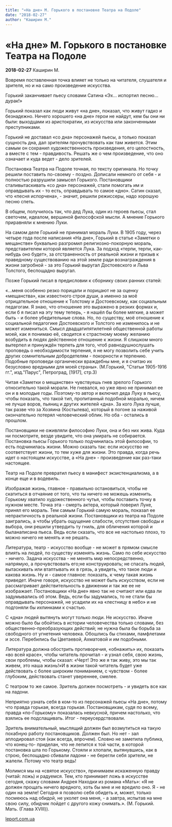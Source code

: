 ```yaml
---
title: "«На дне» М. Горького в постановке Театра на Подоле"
date: "2018-02-27"
author: "Каширин М."
---
```


# «На дне» М. Горького в постановке Театра на Подоле

**2018-02-27** Каширин М.

Вовремя поставленная точка влияет не только на читателя, слушателя и зрителя, но и на само произведение искусства.

Горький заканчивает пьесу словами Сатина «Эх... испортил песню... дурак!»

Горький показал как люди живут «на дне», показал, что живут гадко и безнадежно. Ничего хорошего «на дне» герои не найдут, кем бы они ни были: выходцами из аристократии, из искусства или законченными преступниками.

Горький не доставал «со дна» персонажей пьесы, а только показал сущность дна, дал зрителям прочувствовать как там живется. Этим самым он сохранил художественность произведения, его целостность, а вместе с тем - правдивость. Решать же о чем произведение, что оно означает и куда ведет - дело зрителей.

Постановка Театра на Подоле точная, по тексту оригинала. Но точку решили поставить по-своему - поздно. Дописали немного от себя - и полностью разрушили замысел Горького. Постановщики сталивытаскивать «со дна» персонажей, стали помогать им и оправдывать их - то есть, оправдывать то самое «дно». Сатин сказал, что «песня испорчена», - значит, решили режиссеры, надо хорошую песню спеть.

В общем, получилось так, что дед Лука, один из героев пьесы, стал светочем, идеалом, вершиной философской мысли. А мнение Горького приравняли к мнению Луки.

На самом деле Горький не принимал мораль Луки. В 1905 году, через четыре года после написания «На дне», Горький в статье «Заметки о мещанстве» буквально разгромил религиозно-покорную мораль, представителем которой является Лука. За подход «терпи, терпи, как-нибудь оно будет», за отстраненность от реальной жизни и призыв к праведному существованию на этой земле ради вознаграждения в жизни загробной - за это Горький выругал Достоевского и Льва Толстого, беспощадно выругал.

Позже Горький писал в предисловии к сборнику своих ранних статей:

«...меня особенно резко порицали и порицают не за оценку «мещанства», как известного строя души, а именно за моё отрицательное отношение к Толстому и Достоевскому, как социальным педагогам. Я знаю, что отношение это выражено в резких формах и, если б я писал на эту тему теперь, - я нашёл бы более мягкие, а может быть - и более убедительные слова. Но, по существу, моё отношение к социальной педагогике Достоевского и Толстого не изменилось и не может измениться. Смысл двадцатипятилетней общественной работы моей, как я понимаю её, сводится к страстному моему желанию возбудить в людях действенное отношение к жизни. Я слишком много вытерпел и принуждён терпеть для того, чтоб равнодушнослушать проповедь о необходимости терпения, я не могу позволить себе учить других сомнительным добродетелям - покорности и терпению. Подобные проповеди органически враждебны мне, и я считаю их безусловно вредными для моей страны». (М.Горький, "Статьи 1905-1916 гг.", изд."Парус", Петроград, [1917], стр.3)

Читая «Заметки о мещанстве» чувствуешь гнев зрелого Горького относительно такой морали. Не гневался, но уже явно не принимал ее он и в молодые годы. Поэтому-то автор и включил деда Луку в пьесу, чтобы показать, что такой тип, пропитанный подобной моралью, ничем не лучше воров, пьяниц и других жителей «дна». За кого Лука лучше, так разве что за Хозяина (Костылева), который в погоне за наживой окончательно потерял человеческий облик. Но оба - остались в прошлом.

Постановщики не оживляли философию Луки, она и без них жива. Куда ни посмотрите, везде увидите, что она умирать не собирается. Постановка пьесы Горького только подчинилась этой философии, то есть подчинилась жизни. Можно сказать так: если искусство не соответствует жизни, то тем хуже для жизни. Это правда, когда речь идет о настоящем искусстве, а «На дне» - произведение как раз-таки настоящее.

Театр на Подоле превратил пьесу в манифест экзистенциализма, а в конце еще и в водевиль.

Изображая жизнь, главное - правильно остановиться, чтобы не скатиться в отчаяние от того, что ты ничего не можешь изменить. Горькому хватило художественного чутья, чтобы поставить точку в нужном месте. Точка эта - смерть актера, который поверил Луке, принял его мораль. Тем самым Горький самую мораль, показал ее непрактичность в реальной жизни. Постановщики из театра на Подоле заигрались, а чтобы убрать ощущение слабости, отсутствия свободы и выбора, они решили утвердить ту гниль, для обличения которой и быланаписана пьеса. Ведь если сказать, что все не настолько плохо, то можно ничего не менять и не решать.

Литература, театр - искусство вообще - не может в прямом смысле влиять на людей, по существу изменять жизнь. Само по себе искусство - ничего. Задача искусства - не менять мир непосредственно, напрямую, а прочувствовать его;не конструировать; не спасать людей, вытаскивать или втаптывать их в грязь, а увидеть, что такое люди и какова жизнь. Ну и - самое главное: показать, к чему такая жизнь приведет. Иначе говоря, искусство не может быть искусством, если не рассматривает действительность в движении и так же ее не изображает. Постановщики «На дне» явно так не считают или едва ли задумывались об этом. Ведь, если бы задумались, то не стали бы оправдывать персонажей, не усадили их на «лестницу в небо» и не подгоняли бы ихпинками к счастью.

С «дна» людей вытянуть могут только люди. Не искусство. Иначе можно было бы обойтись в истории человечества только словами, без общественно-преобразующих действий; не нужна была бы борьба за свободного от угнетения человека. Обошлись бы стихами, памфлетами и эссе. Перебились бы Цветаевой, Ахматовой и им подобными.

Литература должна обострить противоречия, «обнажить» их, показать «во всей красе», чтобы читатель прочитал - и узнал себя, свою жизнь, свои проблемы, чтобы сказал: «Черт! Это же я так живу, это мы так живем, это наша жизнь!»И в жизни такой читатель будет уже действовать с более широким пониманием, с чувством - более глубоким, действовать станет увереннее, смелее.

С театром то же самое. Зритель должен посмотреть - и увидеть все как на ладони.

Неприятно узнать себя в ком-то из персонажей пьесы «На дне», потому что правда горькая, всегда горькая. Постановщикам, судя по всему, правда «по-Горькому» показалась невкусной, причем настолько, что взялись ее подслащивать. Итог - переусердствовали.

Зритель внимательный, мыслящий должен был возмутиться на такую ​​похабную работу постановщиков. Должен был. Но нет - зал аплодировал стоя (как всегда, впрочем). Словно не заметила публика, что конец-то- приделан, что не лепится к той части, в которой постановка шла по Горькому. Стояли и хлопали, вытянувшись, как в строю, беспощадно сбивали ладони - не берегли себя зрители, не жалели. Потому что театр ведь!

Молимся мы на «святое искусство», принимаем искаженную правду (читай: ложь) и радуемся. Тем, кто принимает ложь в искусстве сегодня, скажу словами Андрея Находки из романа «Мать»: «Я не должен прощать ничего вредного, хоть бы мне и не вредило оно. Я - не один на земле! Сегодня я позволю себя обидеть и, может, только посмеюсь над обидой, не уколет она меня, - а завтра, испытав на мне свою силу, обидчик пойдет с другого кожу снимать.». (М. Горький. Мать. (Глава XVIII)).

[leport.com.ua](http://www.leport.com.ua/na-dni-m-gorkogo-v-teatri-na-podoli/)